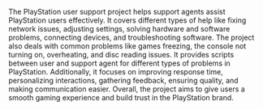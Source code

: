The PlayStation user support project helps support agents assist PlayStation users effectively. It covers different types of help like fixing network issues, adjusting settings, solving hardware and software problems, connecting devices, and troubleshooting software. The project also deals with common problems like games freezing, the console not turning on, overheating, and disc reading issues. It provides scripts between user and support agent for different types of problems in PlayStation. Additionally, it focuses on improving response time, personalizing interactions, gathering feedback, ensuring quality, and making communication easier. Overall, the project aims to give users a smooth gaming experience and build trust in the PlayStation brand.
